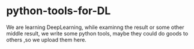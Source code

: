 # python-tools-for-DL
We are learning DeepLearning,  while examinng the result or some other middle result, we write some python tools, maybe they could do goods to others ,so we upload them here.

